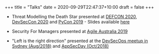 +++
title = "Talks"
date = 2020-09-29T22:47:37+10:00
draft = false
+++

- Threat Modelling the Death Star presented at [DEFCON 2020](https://www.youtube.com/watch?v=ivmfZ6vGkEs), [DevSecCon 2020](https://www.youtube.com/watch?v=RvDBA2XywlY&list=PLKWDDWZ_ETtCzvLD-RG8UkVtrjlSSvBS2&index=37&t=0s) and [PyCon 2019](https://www.youtube.com/watch?v=kYD5OrzsvMI) - Slides available [here](/page/pdf/threat_modelling_death_star.pdf)

- Security For Managers presented at [Agile Australia 2019](https://www.infoq.com/presentations/security-agile/)

- "Left is the right direction" presented at the [DevSecOps meetup in Sydney (Aug/2018)](https://slides.com/marioareias/left_the_right_direction/#/) and [AppSecDay (Oct/2018)](https://www.youtube.com/watch?v=2wtzsumON3M)

